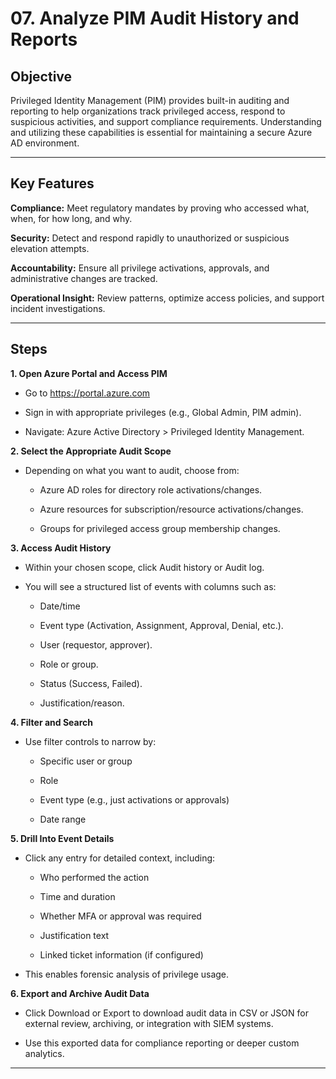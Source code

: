 # 07. Analyze PIM Audit History and Reports


## Objective

Privileged Identity Management (PIM) provides built-in auditing and reporting to help organizations track privileged access, respond to suspicious activities, and support compliance requirements. Understanding and utilizing these capabilities is essential for maintaining a secure Azure AD environment.

---

## Key Features

**Compliance:** Meet regulatory mandates by proving who accessed what, when, for how long, and why.

**Security:** Detect and respond rapidly to unauthorized or suspicious elevation attempts.

**Accountability:** Ensure all privilege activations, approvals, and administrative changes are tracked.

**Operational Insight:** Review patterns, optimize access policies, and support incident investigations.

---

## Steps

**1. Open Azure Portal and Access PIM**

* Go to https://portal.azure.com

* Sign in with appropriate privileges (e.g., Global Admin, PIM admin).

* Navigate: Azure Active Directory > Privileged Identity Management.

**2. Select the Appropriate Audit Scope**

* Depending on what you want to audit, choose from:

    * Azure AD roles for directory role activations/changes.

    * Azure resources for subscription/resource activations/changes.

    * Groups for privileged access group membership changes.

**3. Access Audit History**

* Within your chosen scope, click Audit history or Audit log.

* You will see a structured list of events with columns such as:

    * Date/time

    * Event type (Activation, Assignment, Approval, Denial, etc.).

    * User (requestor, approver).

    * Role or group.

    * Status (Success, Failed).

    * Justification/reason.

**4. Filter and Search**

* Use filter controls to narrow by:

  * Specific user or group

  * Role

  * Event type (e.g., just activations or approvals)

  * Date range

**5. Drill Into Event Details**

* Click any entry for detailed context, including:

  * Who performed the action

  * Time and duration

  * Whether MFA or approval was required

  * Justification text

  * Linked ticket information (if configured)

* This enables forensic analysis of privilege usage.

**6. Export and Archive Audit Data**

* Click Download or Export to download audit data in CSV or JSON for external review, archiving, or integration with SIEM systems.

* Use this exported data for compliance reporting or deeper custom analytics.

---


